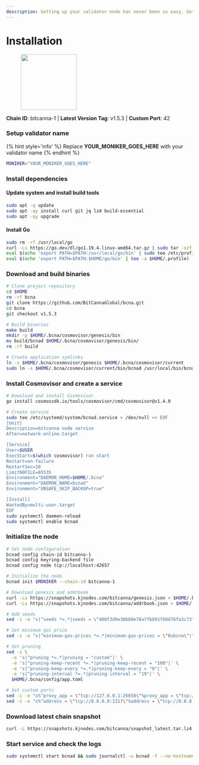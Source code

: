 ```yaml
---
description: Setting up your validator node has never been so easy. Get your validator running in minutes by following step by step instructions.
---
```


# Installation

<figure><img src="https://raw.githubusercontent.com/kj89/testnet_manuals/main/pingpub/logos/bitcanna.png" width="150" alt=""><figcaption></figcaption></figure>

**Chain ID**: bitcanna-1 | **Latest Version Tag**: v1.5.3 | **Custom Port**: 42

### Setup validator name

{% hint style='info' %}
Replace **YOUR_MONIKER_GOES_HERE** with your validator name
{% endhint %}

```bash
MONIKER="YOUR_MONIKER_GOES_HERE"
```

### Install dependencies

#### Update system and install build tools

```bash
sudo apt -q update
sudo apt -qy install curl git jq lz4 build-essential
sudo apt -qy upgrade
```

#### Install Go

```bash
sudo rm -rf /usr/local/go
curl -Ls https://go.dev/dl/go1.19.4.linux-amd64.tar.gz | sudo tar -xzf - -C /usr/local
eval $(echo 'export PATH=$PATH:/usr/local/go/bin' | sudo tee /etc/profile.d/golang.sh)
eval $(echo 'export PATH=$PATH:$HOME/go/bin' | tee -a $HOME/.profile)
```

### Download and build binaries

```bash
# Clone project repository
cd $HOME
rm -rf bcna
git clone https://github.com/BitCannaGlobal/bcna.git
cd bcna
git checkout v1.5.3

# Build binaries
make build
mkdir -p $HOME/.bcna/cosmovisor/genesis/bin
mv build/bcnad $HOME/.bcna/cosmovisor/genesis/bin/
rm -rf build

# Create application symlinks
ln -s $HOME/.bcna/cosmovisor/genesis $HOME/.bcna/cosmovisor/current
sudo ln -s $HOME/.bcna/cosmovisor/current/bin/bcnad /usr/local/bin/bcnad
```

### Install Cosmovisor and create a service

```bash
# Download and install Cosmovisor
go install cosmossdk.io/tools/cosmovisor/cmd/cosmovisor@v1.4.0

# Create service
sudo tee /etc/systemd/system/bcnad.service > /dev/null << EOF
[Unit]
Description=bitcanna node service
After=network-online.target

[Service]
User=$USER
ExecStart=$(which cosmovisor) run start
Restart=on-failure
RestartSec=10
LimitNOFILE=65535
Environment="DAEMON_HOME=$HOME/.bcna"
Environment="DAEMON_NAME=bcnad"
Environment="UNSAFE_SKIP_BACKUP=true"

[Install]
WantedBy=multi-user.target
EOF
sudo systemctl daemon-reload
sudo systemctl enable bcnad
```

### Initialize the node

```bash
# Set node configuration
bcnad config chain-id bitcanna-1
bcnad config keyring-backend file
bcnad config node tcp://localhost:42657

# Initialize the node
bcnad init $MONIKER --chain-id bitcanna-1

# Download genesis and addrbook
curl -Ls https://snapshots.kjnodes.com/bitcanna/genesis.json > $HOME/.bcna/config/genesis.json
curl -Ls https://snapshots.kjnodes.com/bitcanna/addrbook.json > $HOME/.bcna/config/addrbook.json

# Add seeds
sed -i -e "s|^seeds *=.*|seeds = \"400f3d9e30b69e78a7fb891f60d76fa3c73f0ecc@bitcanna.rpc.kjnodes.com:42659\"|" $HOME/.bcna/config/config.toml

# Set minimum gas price
sed -i -e "s|^minimum-gas-prices *=.*|minimum-gas-prices = \"0ubcna\"|" $HOME/.bcna/config/app.toml

# Set pruning
sed -i \
  -e 's|^pruning *=.*|pruning = "custom"|' \
  -e 's|^pruning-keep-recent *=.*|pruning-keep-recent = "100"|' \
  -e 's|^pruning-keep-every *=.*|pruning-keep-every = "0"|' \
  -e 's|^pruning-interval *=.*|pruning-interval = "19"|' \
  $HOME/.bcna/config/app.toml

# Set custom ports
sed -i -e "s%^proxy_app = \"tcp://127.0.0.1:26658\"%proxy_app = \"tcp://127.0.0.1:42658\"%; s%^laddr = \"tcp://127.0.0.1:26657\"%laddr = \"tcp://127.0.0.1:42657\"%; s%^pprof_laddr = \"localhost:6060\"%pprof_laddr = \"localhost:42060\"%; s%^laddr = \"tcp://0.0.0.0:26656\"%laddr = \"tcp://0.0.0.0:42656\"%; s%^prometheus_listen_addr = \":26660\"%prometheus_listen_addr = \":42660\"%" $HOME/.bcna/config/config.toml
sed -i -e "s%^address = \"tcp://0.0.0.0:1317\"%address = \"tcp://0.0.0.0:42317\"%; s%^address = \":8080\"%address = \":42080\"%; s%^address = \"0.0.0.0:9090\"%address = \"0.0.0.0:42090\"%; s%^address = \"0.0.0.0:9091\"%address = \"0.0.0.0:42091\"%; s%^address = \"0.0.0.0:8545\"%address = \"0.0.0.0:42545\"%; s%^ws-address = \"0.0.0.0:8546\"%ws-address = \"0.0.0.0:42546\"%" $HOME/.bcna/config/app.toml
```

### Download latest chain snapshot

```bash
curl -L https://snapshots.kjnodes.com/bitcanna/snapshot_latest.tar.lz4 | tar -Ilz4 -xf - -C $HOME/.bcna
```

### Start service and check the logs

```bash
sudo systemctl start bcnad && sudo journalctl -u bcnad -f --no-hostname -o cat
```
